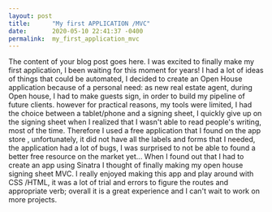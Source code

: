 ```yaml
---
layout: post
title:      "My first APPLICATION /MVC"
date:       2020-05-10 22:41:37 -0400
permalink:  my_first_application_mvc
---
```



The content of your blog post goes here.
I was excited to finally make my first application, I been waiting for this moment for years! 
I had a lot of ideas of things that could be automated, I decided to create an Open House application because of a personal need: as new real estate agent, during Open house, I had to make guests sign, in order to build my pipeline of future clients. 
 however for  practical reasons, my tools were limited, I had the choice between a tablet/phone and a signing sheet, I quickly give up on the signing sheet when  I realized that I wasn't able to read people's writing, most of the time.
 Therefore  I used a free application that I found on the app store , unfortunately, it did not have all the labels and forms that I needed, the application had a lot of bugs, I was surprised to not be able to found a better free resource on the market yet...
 When I found out that I had to create an app using Sinatra  I thought of finally making my open house signing sheet MVC.
 I really enjoyed making this app and play around with CSS /HTML, it was a lot of trial and errors to figure the routes and appropriate verb; overall it is a great experience and I can't wait to work on more projects.

